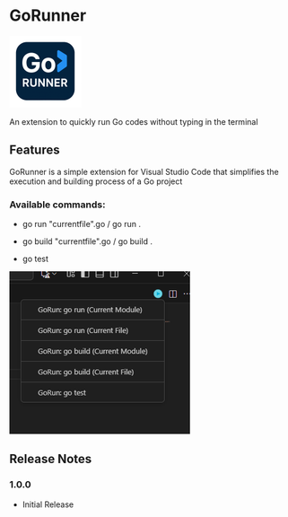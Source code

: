 # GoRunner 

![GoRunner](GoRunner.png)

An extension to quickly run Go codes without typing in the terminal

## Features

GoRunner is a simple extension for Visual Studio Code that simplifies the execution and building process of a Go project

### Available commands:

- go run "currentfile".go / go run .

- go build "currentfile".go / go build .

- go test

![Available commands](repoimgs/available_commands.png)

## Release Notes

### 1.0.0
- Initial Release


